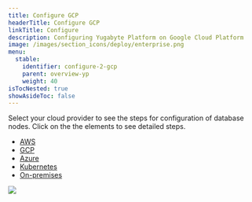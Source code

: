 ```yaml
---
title: Configure GCP
headerTitle: Configure GCP
linkTitle: Configure
description: Configuring Yugabyte Platform on Google Cloud Platform
image: /images/section_icons/deploy/enterprise.png
menu:
  stable:
    identifier: configure-2-gcp
    parent: overview-yp
    weight: 40
isTocNested: true
showAsideToc: false
---
```


Select your cloud provider to see the steps for configuration of database nodes. Click on the the elements to see detailed steps.

<ul class="nav nav-tabs-alt nav-tabs-yb">

  <li>
    <a href="/latest/yugabyte-platform/overview/configure/aws" class="nav-link">
      <i class="fab fa-aws"></i>
      AWS
    </a>
  </li>

  <li>
    <a href="/latest/yugabyte-platform/overview/configure/gcp" class="nav-link active">
      <i class="fab fa-google" aria-hidden="true"></i>
      GCP
    </a>
  </li>

  <li>
    <a href="/latest/yugabyte-platform/overview/configure/azure" class="nav-link">
      <i class="fab fa-windows" aria-hidden="true"></i>
      Azure
    </a>
  </li>

  <li>
    <a href="/latest/yugabyte-platform/overview/configure/kubernetes" class="nav-link">
      <i class="fas fa-cubes" aria-hidden="true"></i>
      Kubernetes
    </a>
  </li>

  <li>
    <a href="/latest/yugabyte-platform/overview/configure/onprem" class="nav-link">
      <i class="fas fa-building"></i>
      On-premises
    </a>
  </li>

</ul>

<img src="/images/ee/flowchart/yb-configure-gcp.png" usemap="#image-map">

<map name="image-map">
    <area target="_blank" alt="Configure cloud provider" title="Configure cloud provider" href="/yugabyte-platform/configure-yugabyte-platform/" coords="379,63,523,199" shape="rect">
    <area target="_blank" alt="Create admin user" title="Create admin user" href="/latest/yugabyte-platform/configure-yugabyte-platform/create-admin-user/" coords="284,257,617,317" shape="rect">
    <area target="_blank" alt="Configure GCP provider" title="Configure GCP provider" href="/latest/yugabyte-platform/configure-yugabyte-platform/set-up-cloud-provider/gcp/" coords="249,369,647,423" shape="rect">
    <area target="_blank" alt="GCP provider pre reqs" title="GCP provider pre reqs" href="/latest/yugabyte-platform/configure-yugabyte-platform/set-up-cloud-provider/gcp/#prerequisites" coords="223,476,675,653" shape="rect">
    <area target="_blank" alt="configure GCP" title="configure GCP" href="/latest/yugabyte-platform/configure-yugabyte-platform/set-up-cloud-provider/gcp/#configure-gcp" coords="305,703,601,791" shape="rect">
</map>




